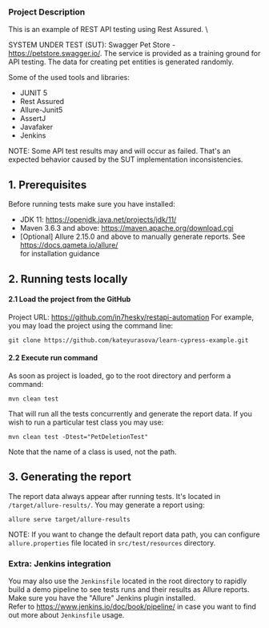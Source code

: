 ### Project Description ###

This is an example of REST API testing using Rest Assured. \

SYSTEM UNDER TEST (SUT): Swagger Pet Store - https://petstore.swagger.io/. The service is provided as a training ground 
for API testing. The data for creating pet entities is generated randomly.

Some of the used tools and libraries:
- JUNIT 5
- Rest Assured
- Allure-Junit5
- AssertJ
- Javafaker
- Jenkins

NOTE: Some API test results may and will occur as failed. That's an expected behavior caused by
the SUT implementation
inconsistencies.


## 1. Prerequisites
Before running tests make sure you have installed: 
- JDK 11: https://openjdk.java.net/projects/jdk/11/
- Maven 3.6.3 and above: https://maven.apache.org/download.cgi
- [Optional] Allure 2.15.0 and above to manually generate reports. See https://docs.qameta.io/allure/ \
for installation guidance

## 2. Running tests locally


#### 2.1 Load the project from the GitHub
Project URL: https://github.com/in7hesky/restapi-automation
For example, you may load the project using the command line:
```
git clone https://github.com/kateyurasova/learn-cypress-example.git
```
#### 2.2 Execute run command
As soon as project is loaded, go to the root directory and perform a command:
```
mvn clean test
```
That will run all the tests concurrently and generate the report data. If you wish to run a particular test class you may use:
```
mvn clean test -Dtest="PetDeletionTest"
```
Note that the name of a class is used, not the path.
## 3. Generating the report
The report data always appear after running tests. It's located in `/target/allure-results/`.
You may generate a report using:
```
allure serve target/allure-results
```
NOTE: If you want to change the default report data path, you can configure `allure.properties` file located in
`src/test/resources` directory.


### Extra: Jenkins integration
You may also use the `Jenkinsfile` located in the root directory to rapidly build a demo pipeline to see tests runs
and their results as Allure reports. Make sure you have the "Allure" Jenkins plugin installed.  
Refer to https://www.jenkins.io/doc/book/pipeline/ in case you want to find out more 
about `Jenkinsfile` usage.



